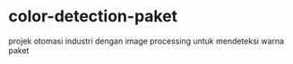 # color-detection-paket
projek otomasi industri dengan image processing untuk mendeteksi warna paket
